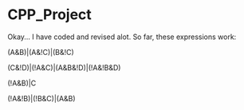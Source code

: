 # CPP_Project

Okay... I have coded and revised alot. So far, these expressions work:

(A&B)|(A&!C)|(B&!C)

(C&!D)|(!A&C)|(A&B&!D)|(!A&!B&D)

(!A&B)|C

(!A&!B)|(!B&C)|(A&B)


